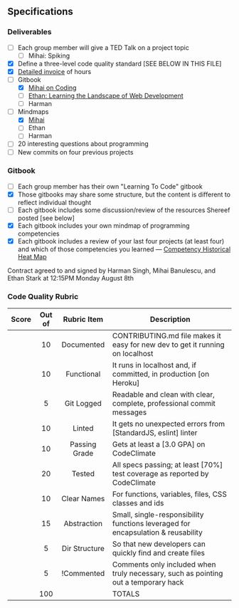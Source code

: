 ## Specifications

### Deliverables
- [ ] Each group member will give a TED Talk on a project topic
  - [ ] Mihai: Spiking
- [x] Define a three-level code quality standard [SEE BELOW IN THIS FILE]
- [x] [Detailed invoice](https://docs.google.com/spreadsheets/d/1GxSXhguI27apeWIzUFp_2f_T2xOPUWv5h-ry6RQvvoU/edit#gid=0) of hours
- [ ] Gitbook
  - [x] [Mihai on Coding](https://bluemihai.gitbooks.io/mihai-on-coding/content/)
  - [ ] [Ethan: Learning the Landscape of Web Development](https://ethanjstark.gitbooks.io/landscape-of-web/content)
  - [ ] Harman
- [ ] Mindmaps
  - [x] [Mihai](https://www.mindmeister.com/739674955/dev-competencies)
  - [ ] Ethan
  - [ ] Harman
- [ ] 20 interesting questions about programming
- [ ] New commits on four previous projects 

### Gitbook 
- [ ] Each group member has their own "Learning To Code" gitbook
- [x] Those gitbooks may share some structure, but the content is different to reflect individual thought
- [ ] Each gitbook includes some discussion/review of the resources Shereef posted [see below]
- [x] Each gitbook includes your own mindmap of programming competencies
- [x] Each gitbook includes a review of your last four projects (at least four) and which of those 
competencies you learned — [Competency Historical Heat Map](https://docs.google.com/spreadsheets/d/1bzi_8tOLrB18tIr21_7JSo9g5-x8x4KiticBPKWFVr0/edit#gid=0)

Contract agreed to and signed by Harman Singh, Mihai Banulescu, and Ethan Stark at 12:15PM Monday August 8th

### Code Quality Rubric

| Score | Out of  | Rubric Item  | Description                                                                       |
|-------|:-------:|:------------:|-----------------------------------------------------------------------------------|
|       | 10      | Documented   | CONTRIBUTING.md file makes it easy for new dev to get it running on localhost     |
|       | 10      | Functional   | It runs in localhost and, if committed, in production [on Heroku]                 |
|       | 5       | Git Logged   | Readable and clean with clear, complete, professional commit messages             |
|       | 10      | Linted       | It gets no unexpected errors from [StandardJS, eslint] linter                     |
|       | 10      | Passing Grade| Gets at least a [3.0 GPA] on CodeClimate                                          |
|       | 20      | Tested       | All specs passing; at least [70%] test coverage as reported by CodeClimate        |
|       | 10      | Clear Names  | For functions, variables, files, CSS classes and ids                              |
|       | 15      | Abstraction  | Small, single-responsibility functions leveraged for encapsulation & reusability  |
|       | 5       | Dir Structure| So that new developers can quickly find and create files                          |
|       | 5       | !Commented   | Comments only included when truly necessary, such as pointing out a temporary hack|
|       | 100     |              | TOTALS                                                                            |
